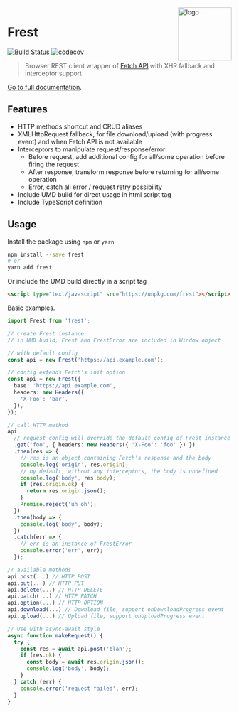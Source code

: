 <img src="https://panjiesw.github.io/frest/img/logo-256.png" alt="logo" height="120" align="right" />

# Frest

[![Build Status](https://img.shields.io/travis/panjiesw/frest/master.svg?style=flat-square)](https://travis-ci.org/panjiesw/frest) [![codecov](https://codecov.io/gh/panjiesw/frest/branch/master/graph/badge.svg)](https://codecov.io/gh/panjiesw/frest)

> Browser REST client wrapper of [Fetch API](https://developer.mozilla.org/en-US/docs/Web/API/Fetch_API) with XHR fallback and interceptor support

[Go to full documentation](https://https://panjiesw.github.io/frest/).

## Features

- HTTP methods shortcut and CRUD aliases
- XMLHttpRequest fallback, for file download/upload (with progress event) and when Fetch API is not available
- Interceptors to manipulate request/response/error:
  - Before request, add additional config for all/some operation before firing the request
  - After response, transform response before returning for all/some operation
  - Error, catch all error / request retry possibility
- Include UMD build for direct usage in html script tag
- Include TypeScript definition

## Usage

Install the package using `npm` or `yarn`

```bash
npm install --save frest
# or
yarn add frest
```

Or include the UMD build directly in a script tag

```html
<script type="text/javascript" src="https://unpkg.com/frest"></script>
```

Basic examples.

```typescript
import Frest from 'frest';

// create Frest instance
// in UMD build, Frest and FrestError are included in Window object

// with default config
const api = new Frest('https://api.example.com');

// config extends Fetch's init option
const api = new Frest({
  base: 'https://api.example.com',
  headers: new Headers({
    'X-Foo': 'bar',
  }),
});

// call HTTP method
api
  // request config will override the default config of Frest instance
  .get('foo', { headers: new Headers({ 'X-Foo': 'foo' }) })
  .then(res => {
    // res is an object containing Fetch's response and the body
    console.log('origin', res.origin);
    // by default, without any interceptors, the body is undefined
    console.log('body', res.body);
    if (res.origin.ok) {
      return res.origin.json();
    }
    Promise.reject('uh oh');
  })
  .then(body => {
    console.log('body', body);
  })
  .catch(err => {
    // err is an instance of FrestError
    console.error('err', err);
  });

// available methods
api.post(...) // HTTP POST
api.put(...) // HTTP PUT
api.delete(...) // HTTP DELETE
api.patch(...) // HTTP PATCH
api.option(...) // HTTP OPTION
api.download(...) // Download file, support onDownloadProgress event
api.upload(...) // Upload file, support onUploadProgress event

// Use with async-await style
async function makeRequest() {
  try {
    const res = await api.post('blah');
    if (res.ok) {
      const body = await res.origin.json();
      console.log('body', body);
    }
  } catch (err) {
    console.error('request failed', err);
  }
}
```
